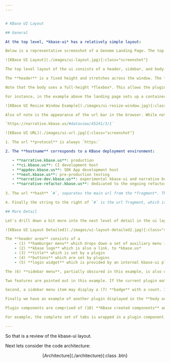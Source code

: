 ```yaml
---
---


# KBase UI Layout

## General

At the top level, *kbase-ui* has a relatively simple layout:

Below is a representative screenshot of a Genome Landing Page. The top level layout components are highlighted.

![KBase UI Layout](./images/ui-layout.jpg){:class="screenshot"}

The top level layout of the ui consists of a header, sidebar, and body.

The **header** is a fixed height and stretches across the window. The **sidebar** is located on the left side of the window and is a fixed width stretching down to the bottom of the window. The **body** uses all of the remaining space, stretching to the right and to the bottom of the window.

Note that the body uses a full-height *flexbox*. This allows the plugin inside to use a variety of approaches to using the available space in the body. 

For instance, in the example above the landing page sets up a container with y-direction automatic overflow, which will create a scrollbar when the content stretches below the bottom fo the screen. 

![KBase UI Resize Window Example](./images/ui-resize-window.jpg){:class="screenshot"}

Also of note is the appearance of the url bar in the browser. While not technically part of the kbase-ui layout, it is important to understand the structure

`https://narrative.kbase.us/#dataview/45241/3/1`

![KBase UI URL](./images/ui-url.jpg){:class="screenshot"}

1. The url **protocol** is always `https:`

2. The **hostname** corresponds to a KBase deployment environment:

   - **narrative.kbase.us**: production
   - **ci.kbase.us**: CI development host
   - **appdev.kbase.us**: SDK App development host
   - **next.kbase.us**: pre-production testing
   - **narrative-dev.kbase.us**: experimental kbase-ui and narrative builds using CI services
   - **narrative-refactor.kbase.us**: dedicated to the ongoing refactoring work for kbase-ui and narrative using production services
  
3. The url **hash** `#`, separates the main url from the *fragment*. The `#` may be preceded or followed by a `/`, but is not necessary.

4. Finally the string to the right of `#` is the url fragment, which is the path to the plugin. This string is matched to the set of route paths defined by all of the ui plugins, and the first match will be used. In this case the route path defines a static component `dataview`, and three parameters `workspaceId`, `objectId`, and `objectVersion`.

## More Detail

Let's drill down a bit more into the next level of detail in the ui layout.

![KBase UI Layout Detailed](./images/ui-layout-detailed2.jpg){:class="screenshot"}

The **header area** consists of a
    - (1) **hamburger menu** which drops down a set of auxiliary menu items supplied by plugins
    - (2) **kbase logo** which is also a link. to *kbase.us*
    - (3) **title** which is set by a plugin
    - (4) **buttons** which are set by plugins
    - (5) **login widget** which is provided by an internal kbase-ui plugin

The (6) **sidebar menu**, partially obscured in this example, is also derived from plugins. That is, plugins provide the menu items, including the label, icon, and path.

Two features are pointed out in this example. If the current plugin matches a sidebar menu item, that item is (8)  **highlighted**.

Second, a sidebar menu item may display a (7) **badge** with a count. In this case it is for the Feeds service. The badge updates every 10 seconds by default. At present this badge is idiosyncratic - it is implemented as custom code in the sidebar menu widget - it isn't integrated at the plugin level.

Finally we have an example of another plugin displayed in the **body area**. It is difficult to convey, due to the flat nature of the ui compared to the hierarchical nature of components. The plugin consists of layers of components, starting at the very top of the plugin.

Plugin components are comprised of (10) **KBase created components** and components from the (11) **Ant Design component library**.

For example, the complete set of tabs is wrapped in a plugin component, the tab itself is an Ant Design component. Each tab and tab area is a component created in the plugin. Inside the displayed tab are an array of Ant Design components - e.g. **DateTimePicker**, **Button**, **Tag**, and **Table**.

---
```


So that is a review of the kbase-ui layout.

Next lets consider the code architecture:

<div style="text-align: center" markdown="1">
[Architecture](./architecture){:class .btn}
</div>